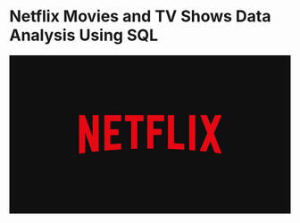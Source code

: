   # Netflix Movies and TV Shows Data Analysis Using SQL

![Netflix_logo](https://github.com/Pradhnya1209/netflix_sql_p3/blob/main/BrandAssets_Logos_01-Wordmark.jpg)
